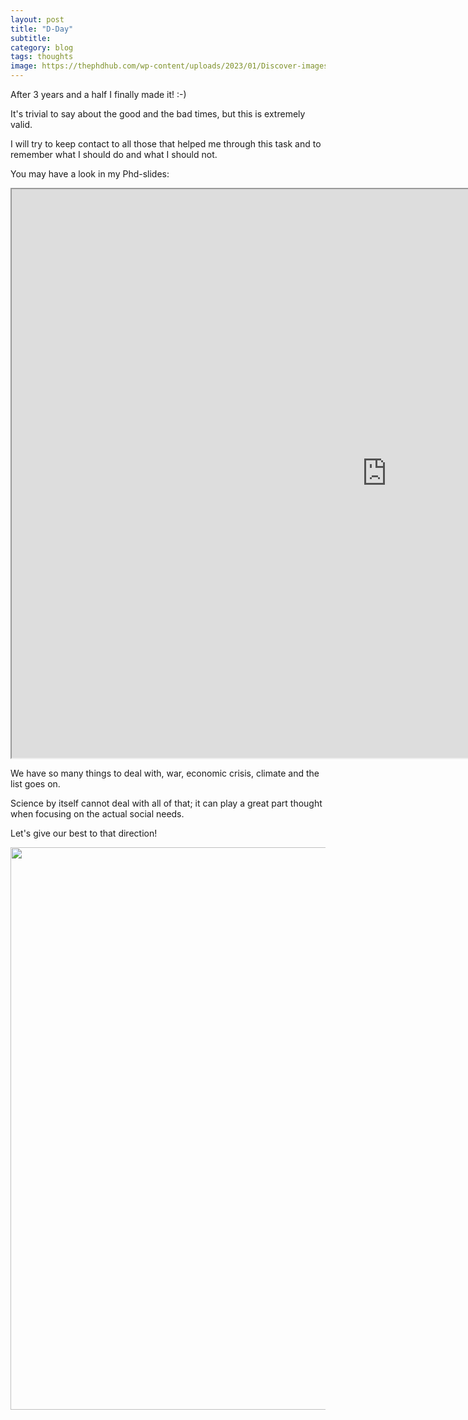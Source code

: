 ```yaml
---
layout: post
title: "D-Day"
subtitle: 
category: blog
tags: thoughts
image: https://thephdhub.com/wp-content/uploads/2023/01/Discover-images-13-768x553.jpg
---
```


After 3 years and a half I finally made it! :-)

It's trivial to say about the good and the bad times, but this is extremely valid.

I will try to keep contact to all those that helped me through this task and to remember 
what I should do and what I should not. 

You may have a look in my Phd-slides: 

<!-- <embed src="https://github.com/hariszaf/hariszaf.github.io/tree/master/assets/pdfs/phd_defense_HZ.pdf" width="800px" height="1100px" type="application/pdf"  /> -->
<!-- <object data="https://github.com/hariszaf/hariszaf.github.io/tree/master/assets/pdfs/phd_defense_HZ.pdf" width="1000" height="1000" type='application/pdf'></object> -->
<!-- [phd_defense_HZ.pdf](https://github.com/hariszaf/hariszaf.github.io/blob/master/assets/pdfs/phd_defense_HZ.pdf) -->



<iframe
    src="https://nbviewer.org/github/hariszaf/hariszaf.github.io/blob/master/assets/pdfs/phd_defense_HZ.pdf"
    frameBorder="1"
    scrolling="auto"
    height="910em"
    width="1200em"
></iframe>



We have so many things to deal with, war, economic crisis, climate and the list goes on. 

Science by itself cannot deal with all of that; it can play a great part thought when focusing on the actual social needs. 

Let's give our best to that direction! 

<img src="https://raw.githubusercontent.com/hariszaf/hariszaf.github.io/master/assets/images/297325802_1947388412122562_1363647325266941629_n.jpg" width="600em" height="900em">



